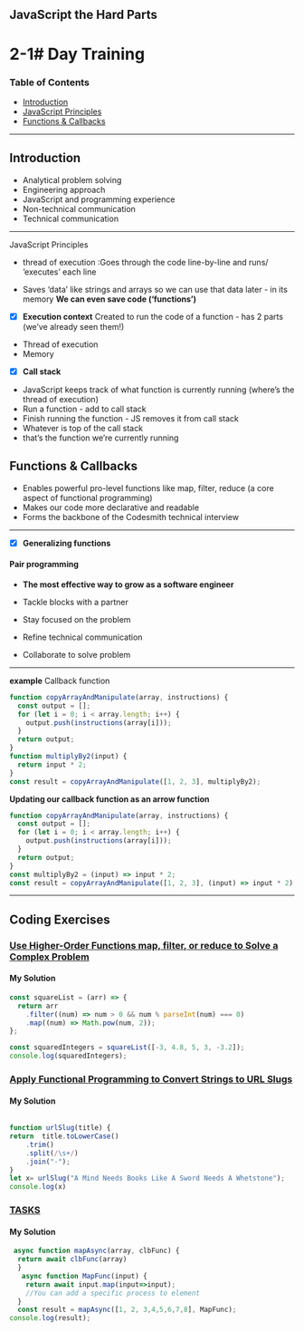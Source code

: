 
## JavaScript the Hard Parts

# 2-1# Day Training

### Table of Contents

- [Introduction](#)
- [JavaScript Principles](#javaScript-principles)
- [Functions & Callbacks](#)


---
## Introduction

- Analytical problem
  solving
- Engineering
  approach
- JavaScript and programming
  experience
- Non-technical
  communication
- Technical
  communication

---

JavaScript Principles

- thread of execution :Goes through the code
  line-by-line and runs/ ’executes’ each line

- Saves ‘data’ like strings and
  arrays so we can use that data
  later - in its memory
  **We can even save code
  (‘functions’)**

* [x] **Execution context**
      Created to run the code of a
      function - has 2 parts (we’ve
      already seen them!)
* Thread of execution
* Memory

* [x] **Call stack**
* JavaScript keeps track of what
  function is currently running
  (where’s the thread of execution)
* Run a function - add to call stack
* Finish running the function - JS
  removes it from call stack
* Whatever is top of the call stack
* that’s the function we’re
  currently running

## Functions & Callbacks

- Enables powerful pro-level functions like map, filter, reduce (a core aspect of
  functional programming)
- Makes our code more declarative and readable
- Forms the backbone of the Codesmith technical interview

---

- [x] **Generalizing functions**

#### Pair programming

- **The most effective way to grow as a software engineer**

- Tackle blocks with a partner
- Stay focused on the problem
- Refine technical communication
- Collaborate to solve problem

---

**example** Callback function

```javascript
function copyArrayAndManipulate(array, instructions) {
  const output = [];
  for (let i = 0; i < array.length; i++) {
    output.push(instructions(array[i]));
  }
  return output;
}
function multiplyBy2(input) {
  return input * 2;
}
const result = copyArrayAndManipulate([1, 2, 3], multiplyBy2);
```

**Updating our callback function as an arrow function**

```javascript
function copyArrayAndManipulate(array, instructions) {
  const output = [];
  for (let i = 0; i < array.length; i++) {
    output.push(instructions(array[i]));
  }
  return output;
}
const multiplyBy2 = (input) => input * 2;
const result = copyArrayAndManipulate([1, 2, 3], (input) => input * 2);
```

---

## Coding Exercises

### [Use Higher-Order Functions map, filter, or reduce to Solve a Complex Problem](https://www.freecodecamp.org/learn/javascript-algorithms-and-data-structures/functional-programming/use-higher-order-functions-map-filter-or-reduce-to-solve-a-complex-problem)

#### My Solution

```javascript
const squareList = (arr) => {
  return arr
    .filter((num) => num > 0 && num % parseInt(num) === 0)
    .map((num) => Math.pow(num, 2));
};

const squaredIntegers = squareList([-3, 4.8, 5, 3, -3.2]);
console.log(squaredIntegers);
```

### [Apply Functional Programming to Convert Strings to URL Slugs](freecodecamp.org/learn/javascript-algorithms-and-data-structures/functional-programming/apply-functional-programming-to-convert-strings-to-url-slugs)

#### My Solution

```javascript

function urlSlug(title) {
return  title.toLowerCase()
    .trim()
    .split(/\s+/)
    .join("-");
}
let x= urlSlug("A Mind Needs Books Like A Sword Needs A Whetstone");
console.log(x)
```


### [TASKS](https://github.com/orjwan-alrajaby/gsg-expressjs-backend-training-2023/blob/main/learning-sprint-1/week2-day1-tasks/tasks.md)

#### My Solution

```javascript
 async function mapAsync(array, clbFunc) {
  return await clbFunc(array)
  }
   async function MapFunc(input) {
    return await input.map(input=>input);
    //You can add a specific process to element 
  }
  const result = mapAsync([1, 2, 3,4,5,6,7,8], MapFunc);
console.log(result);

```
